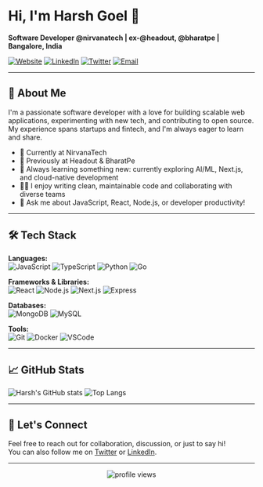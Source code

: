 # Hi, I'm Harsh Goel 👋

**Software Developer @nirvanatech | ex-@headout, @bharatpe | Bangalore, India**

[![Website](https://img.shields.io/badge/-harshgoel.me-47CCCC?style=flat&logo=Google-Chrome&logoColor=white)](https://portfolio-v3-harshgoel05.vercel.app)
[![LinkedIn](https://img.shields.io/badge/-harshgoel05-blue?style=flat&logo=linkedin&logoColor=white)](https://www.linkedin.com/in/harshgoel05/)
[![Twitter](https://img.shields.io/badge/-@harshgoel05-1ca0f1?style=flat&logo=twitter&logoColor=white)](https://twitter.com/harshgoel05)
[![Email](https://img.shields.io/badge/-harshgoel05@gmail.com-c14438?style=flat&logo=gmail&logoColor=white)](mailto:harshgoel05@gmail.com)

---

## 🚀 About Me

I'm a passionate software developer with a love for building scalable web applications, experimenting with new tech, and contributing to open source. My experience spans startups and fintech, and I'm always eager to learn and share.

- 🏢 Currently at NirvanaTech
- 💼 Previously at Headout & BharatPe
- 🌱 Always learning something new: currently exploring AI/ML, Next.js, and cloud-native development
- 🧑‍💻 I enjoy writing clean, maintainable code and collaborating with diverse teams
- 💬 Ask me about JavaScript, React, Node.js, or developer productivity!

---

## 🛠️ Tech Stack

**Languages:**  
![JavaScript](https://img.shields.io/badge/-JavaScript-yellow?style=flat&logo=javascript)
![TypeScript](https://img.shields.io/badge/-TypeScript-blue?style=flat&logo=typescript)
![Python](https://img.shields.io/badge/-Python-blue?style=flat&logo=python)
![Go](https://img.shields.io/badge/-Go-00ADD8?style=flat&logo=go)

**Frameworks & Libraries:**  
![React](https://img.shields.io/badge/-React-61DAFB?style=flat&logo=react)
![Node.js](https://img.shields.io/badge/-Node.js-339933?style=flat&logo=node.js)
![Next.js](https://img.shields.io/badge/-Next.js-000?style=flat&logo=next.js)
![Express](https://img.shields.io/badge/-Express-000?style=flat&logo=express)

**Databases:**  
![MongoDB](https://img.shields.io/badge/-MongoDB-47A248?style=flat&logo=mongodb)
![MySQL](https://img.shields.io/badge/-MySQL-4479A1?style=flat&logo=mysql)

**Tools:**  
![Git](https://img.shields.io/badge/-Git-F05032?style=flat&logo=git)
![Docker](https://img.shields.io/badge/-Docker-2496ED?style=flat&logo=docker)
![VSCode](https://img.shields.io/badge/-VSCode-007ACC?style=flat&logo=visual-studio-code)

---

## 📈 GitHub Stats

![Harsh's GitHub stats](https://github-readme-stats.vercel.app/api?username=harshgoel05&show_icons=true&theme=github_dark)
![Top Langs](https://github-readme-stats.vercel.app/api/top-langs/?username=harshgoel05&layout=compact&theme=github_dark)


---

## 🤝 Let's Connect

Feel free to reach out for collaboration, discussion, or just to say hi!  
You can also follow me on [Twitter](https://twitter.com/harshgoel05) or [LinkedIn](https://www.linkedin.com/in/harshgoel05/).

---

<p align="center">
  <img src="https://komarev.com/ghpvc/?username=harshgoel05&color=brightgreen" alt="profile views"/>
</p>
